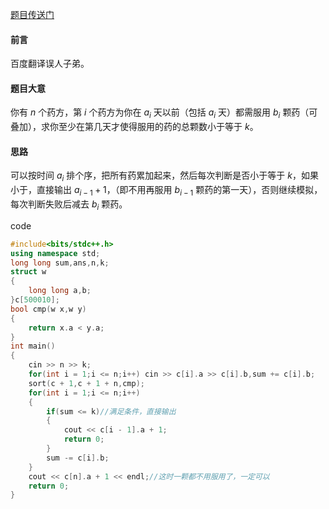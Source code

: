 [题目传送门](https://www.luogu.com.cn/problem/AT_abc309_c)

#### 前言

百度翻译误人子弟。

#### 题目大意

你有 $n$ 个药方，第 $i$ 个药方为你在 $a_i$ 天以前（包括 $a_i$ 天）都需服用 $b_i$ 颗药（可叠加），求你至少在第几天才使得服用的药的总颗数小于等于 $k$。

#### 思路

可以按时间 $a_i$ 排个序，把所有药累加起来，然后每次判断是否小于等于 $k$，如果小于，直接输出 $a_{i - 1} + 1$，（即不用再服用 $b_{i - 1}$ 颗药的第一天），否则继续模拟，每次判断失败后减去 $b_i$ 颗药。

code
```cpp
#include<bits/stdc++.h>
using namespace std;
long long sum,ans,n,k;
struct w
{
	long long a,b;
}c[500010];
bool cmp(w x,w y)
{
	return x.a < y.a;
}
int main()
{
	cin >> n >> k;
	for(int i = 1;i <= n;i++) cin >> c[i].a >> c[i].b,sum += c[i].b;
	sort(c + 1,c + 1 + n,cmp);
	for(int i = 1;i <= n;i++)
	{
		if(sum <= k)//满足条件，直接输出
		{
			cout << c[i - 1].a + 1;
			return 0;
		}	
		sum -= c[i].b;
	}
	cout << c[n].a + 1 << endl;//这时一颗都不用服用了，一定可以
    return 0;
}

```

